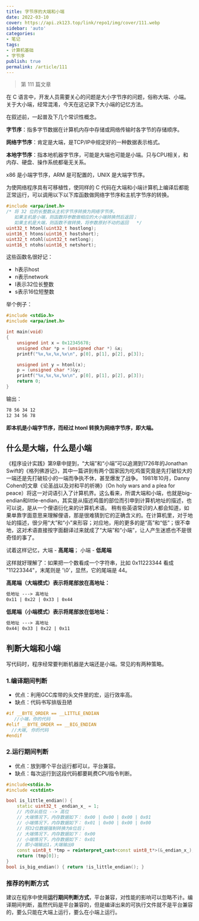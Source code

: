 ```yaml
---
title: 字节序的大端和小端
date: 2022-03-10
cover: https://api.zk123.top/link/repo1/img/cover/111.webp
sidebar: 'auto'
categories:
- 笔记
tags:
- 计算机基础
- 字节序
publish: true
permalink: /article/111
---
```


> 第 111 篇文章
<!-- more -->

在 C 语言中，开发人员需要关心的问题是大小字节序的问题，俗称大端、小端。关于大小端，经常混淆，今天在这记录下大小端的记忆方法。

在叙述前，一起普及下几个常识性概念。

**字节序**：指多字节数据在计算机内存中存储或网络传输时各字节的存储顺序。

**网络字节序**：肯定是大端，是TCP/IP中规定好的一种数据表示格式。

**本地字节序**：指本地机器字节序，可能是大端也可能是小端。只与CPU相关，和内存、硬盘、操作系统都毫无关系。

x86 是小端字节序，ARM 是可配置的，UNIX 是大端字节序。

为使网络程序具有可移植性，使同样的 C 代码在大端和小端计算机上编译后都能正常运行，可以调用以下以下库函数做网络字节序和主机字节序的转换。

```c
#include <arpa/inet.h>  
/* 将 32 位的长整数从主机字节序转换为网络字节序。
   如果主机是小端，则函数将参数做相应的大小端转换然后返回；
   如果主机是大端，则函数不做转换，将参数原封不动的返回   */
uint32_t htonl(uint32_t hostlong);      
uint16_t htons(uint16_t hostshort);  
uint32_t ntohl(uint32_t netlong);  
uint16_t ntohs(uint16_t netshort);
```
这些函数名很好记：
- h表示host
- n表示network
- l表示32位长整数
- s表示16位短整数

举个例子：
```c
#include <stdio.h>
#include <arpa/inet.h>

int main(void)
{
    unsigned int x = 0x12345678;
    unsigned char *p = (unsigned char *) &x;
    printf("%x,%x,%x,%x\n", p[0], p[1], p[2], p[3]);

    unsigned int y = htonl(x);
    p = (unsigned char *)&y;
    printf("%x,%x,%x,%x\n", p[0], p[1], p[2], p[3]);
    return 0;
}
```
输出：

```md
78 56 34 12  
12 34 56 78
```
**即本机是小端字节序，而经过 htonl 转换为网络字节序，即大端。**


## 什么是大端，什么是小端
《程序设计实践》第9章中提到，“大端”和“小端”可以追溯到1726年的Jonathan Swift的《格列佛游记》，其中一篇讲到有两个国家因为吃鸡蛋究竟是先打破较大的一端还是先打破较小的一端而争执不休，甚至爆发了战争。
1981年10月，Danny Cohen的文章《论圣战以及对和平的祈祷》（On holy wars and a plea for peace）将这一对词语引入了计算机界。这么看来，所谓大端和小端，也就是big-endian和little-endian，其实是从描述鸡蛋的部位而引申到计算机地址的描述，也可以说，是从一个俚语衍化来的计算机术语。 稍有些英语常识的人都会知道，如果单靠字面意思来理解俚语，那是很难猜到它的正确含义的。在计算机里，对于地址的描述，很少用“大”和“小”来形容；对应地，用的更多的是“高”和“低”；很不幸地，这对术语直接按字面翻译过来就成了“大端”和“小端”，让人产生迷惑也不是很奇怪的事了。

试着这样记忆，大端 - **高尾端**； 小端 - **低尾端**

这样就好理解了：如果把一个数看成一个字符串，比如 0x11223344 看成 "11223344"，末尾则是 '\0'，显然，它的尾端是 44。

**高尾端（大端模式）表示将尾部放在高地址：**

```md
低地址 ---> 高地址
0x11 | 0x22 | 0x33 | 0x44
```

**低尾端（小端模式）表示将尾部放在低地址：**

```md
低地址 ---> 高地址
0x44| 0x33 | 0x22 | 0x11
```

## 判断大端和小端
写代码时，程序经常要判断机器是大端还是小端。常见的有两种策略。

### 1.编译期间判断
- 优点：利用GCC库带的头文件里的宏，运行效率高。
- 缺点：代码书写排版丑陋

```cpp
#if __BYTE_ORDER == __LITTLE_ENDIAN
   //小端，你的代码
#elif __BYTE_ORDER == __BIG_ENDIAN
  //大端, 你的代码
#endif
```


### 2.运行期间判断
- 优点：放到哪个平台运行都可以，平台兼容。
- 缺点：每次运行到这段代码都要耗费CPU指令判断。

```cpp
#include<stdio.h>
#include <cstdint>

bool is_little_endian() { 
    static uint32_t _endian_x_ = 1;
    // 内存从低位 --> 高位
    // 大端情况下，内存数据如下： 0x00 | 0x00 | 0x00 | 0x01
    // 小端情况下，内存数据如下： 0x01 | 0x00 | 0x00 | 0x00
    // 将32位数据强制转换为8位后；
    // 大端情况下，内存数据如下： 0x00
    // 小端情况下，内存数据如下： 0x01
    // 即小端输出1，大端输出0
    const uint8_t *tmp = reinterpret_cast<const uint8_t*>(&_endian_x_);
    return (tmp[0]); 
}
bool is_big_endian() { return !is_little_endian(); }
```

### 推荐的判断方式
建议在程序中使用**运行期间判断方式**，平台兼容，对性能的影响可以忽略不计。编译期间判断，虽然代码是平台兼容的，但是编译出来的可执行文件就不是平台兼容的，要么只能在大端上运行，要么在小端上运行。
